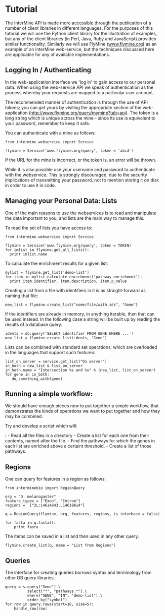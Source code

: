 ---
---

Tutorial
========

The InterMine API is made more accessible through the publication of a
number of client libraries in different languages. For the purposes of
this tutorial we will use the Python client library for the illustration
of examples, but any of the client libraries (in Perl, Java, Ruby and
JavaScript) provides similar functionality. Similarly we will use
FlyMine (www.flymine.org) as an example of an InterMine web-service, but
the techniques discussed here are applicable for any of available
implementations.

Logging In / Authenticating
---------------------------

In the web-application interface we \'log in\' to gain access to our
personal data. When using the web-service API we speak of authentication
as the process whereby your requests are mapped to a particular user
account.

The recommended manner of authentication is through the use of API
tokens; you can get yours by visiting the appropriate section of the
web-application (<http://www.flymine.org/query/mymine?tab=api>). The
token is a long string which is unique across the mine - since its use
is equivalent to your password, remember to keep it safe.

You can authenticate with a mine as follows:

``` {.python}
from intermine.webservice import Service

flymine = Service('www.flymine.org/query', token = 'abcd')
```

If the URL for the mine is incorrect, or the token is, an error will be
thrown.

While it is also possible use your username and password to authenticate
with the webservice. This is strongly discouraged, due to the security
implications of transmitting your password, not to mention storing it on
disk in order to use it in code.

Managing your Personal Data: Lists
----------------------------------

One of the main reasons to use the webservices is to read and manipulate
the data important to you, and lists are the main way to manage this.

To read the set of lists you have access to:

``` {.python}
from intermine.webservice import Service

flymine = Service('www.flymine.org/query', token = TOKEN)
for imlist in flymine.get_all_lists():
  print imlist.name
```

To calculate the enrichment results for a given list:

``` {.python}
mylist = flymine.get_list('demo-list')
for item in mylist.calculate_enrichment('pathway_enrichment'):
  print item.identifier, item.description, item.p_value
```

Creating a list from a file with identifiers in it is as
straight-forward as naming that file:

``` {.python}
new_list = flymine.create_list("some/file/with.ids", "Gene")
```

If the identifiers are already in memory, in anything iterable, then
that can be used instead. In the following case a string will be built
up by reading the results of a database query.

``` {.python}
idents = db.query('SELECT identifier FROM GENE WHERE ...')
new_list = flymine.create_list(idents, "Gene")
```

Lists can be combined with standard set operations, which are overloaded
in the languages that support such features:

``` {.python}
list_on_server = service.get_list("On server")
in_both = new_list & list_on_server
in_both.name = "Intersection %s and %s" % (new_list, list_on_server)
for gene in in_both:
   do_something_with(gene)
```

Running a simple workflow:
--------------------------

We should have enough pieces now to put together a simple workflow, that
demonstrates the kinds of operations we want to put together and how
they may be combined.

Try and develop a script which will:

:   -   Read all the files in a directory
    -   Create a list for each one from their contents, named after the
        file.
    -   Find the pathways for which the genes in each list are enriched
        above a certaint threshold.
    -   Create a list of those pathways.

Regions
-------

One can query for features in a region as follows:

``` {.python}
from interminebio import RegionQuery

org = "D. melanogaster"
feature_types = ["Exon", "Intron"]
regions =  ["2L:14614843..14619614"]

q = RegionQuery(flymine, org, features, regions, is_interbase = false)

for fasta in q.fasta():
    print fasta
```

The items can be saved in a list and then used in any other query.

``` {.python}
flymine.create_list(q, name = "List from Regions")
```

Queries
-------

The interface for creating queries borrows syntax and terminology from
other DB query libraries.

``` {.python}
query = s.query("Gene").\
          select("*", "pathways.*").\
          where("GENE", "IN", "demo-list").\
          order_by("symbol")
for row in query.rows(start=10, size=5):
    handle_row(row)
```
